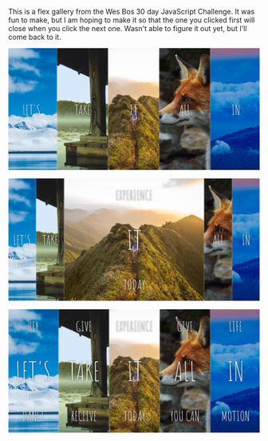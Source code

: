 This is a flex gallery from the Wes Bos 30 day JavaScript Challenge. It was fun to make, but I am hoping to make it so that the one you clicked first will close when you click the next one. Wasn't able to figure it out yet, but I'll come back to it.

![start](img/flex-gallery1.PNG)

![one clicked](img/flex-gallery2.PNG)

![all clicked](img/flex-gallery3.PNG)